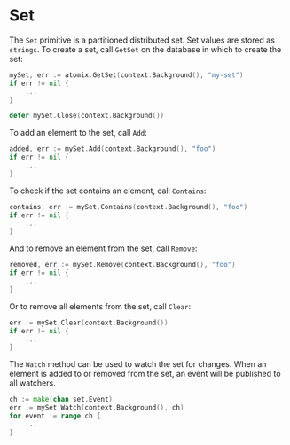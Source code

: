 <!--
SPDX-FileCopyrightText: 2019-present Open Networking Foundation <info@opennetworking.org>
SPDX-License-Identifier: Apache-2.0
-->

# Set

The `Set` primitive is a partitioned distributed set. Set values are stored as `strings`. To create a set, call `GetSet`
on the database in which to create the set:

```go
mySet, err := atomix.GetSet(context.Background(), "my-set")
if err != nil {
    ...
}

defer mySet.Close(context.Background())
```

To add an element to the set, call `Add`:

```go
added, err := mySet.Add(context.Background(), "foo")
if err != nil {
    ...
}

```

To check if the set contains an element, call `Contains`:

```go
contains, err := mySet.Contains(context.Background(), "foo")
if err != nil {
    ...
}

```

And to remove an element from the set, call `Remove`:

```go
removed, err := mySet.Remove(context.Background(), "foo")
if err != nil {
    ...
}

```

Or to remove all elements from the set, call `Clear`:

```go
err := mySet.Clear(context.Background())
if err != nil {
    ...
}
```

The `Watch` method can be used to watch the set for changes. When an element is added to or removed from the set,
an event will be published to all watchers.

```go
ch := make(chan set.Event)
err := mySet.Watch(context.Background(), ch)
for event := range ch {
    ...
}
```
